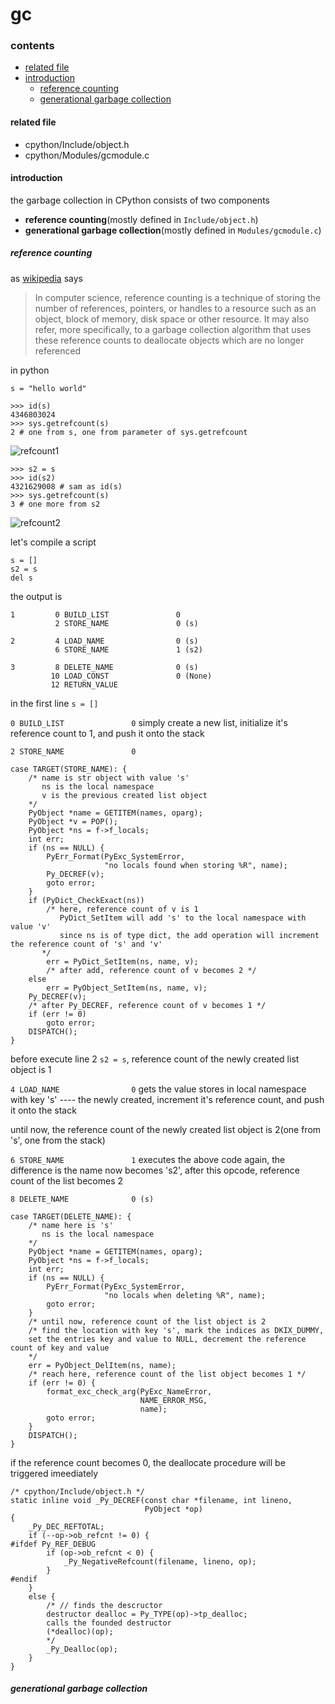 # gc

### contents

* [related file](#related-file)
* [introduction](#introduction)
	* [reference counting](#reference-counting)
	* [generational garbage collection](#generational-garbage-collection)

#### related file

* cpython/Include/object.h
* cpython/Modules/gcmodule.c

#### introduction

the garbage collection in CPython consists of two components

* **reference counting**(mostly defined in `Include/object.h`)
* **generational garbage collection**(mostly defined in `Modules/gcmodule.c`)

##### reference counting

as [wikipedia](https://en.wikipedia.org/wiki/Reference_counting) says

> In computer science, reference counting is a technique of storing the number of references, pointers, or handles to a resource such as an object, block of memory, disk space or other resource. It may also refer, more specifically, to a garbage collection algorithm that uses these reference counts to deallocate objects which are no longer referenced

in python

	s = "hello world"

    >>> id(s)
    4346803024
    >>> sys.getrefcount(s)
    2 # one from s, one from parameter of sys.getrefcount

![refcount1](https://github.com/zpoint/CPython-Internals/blob/master/Interpreter/gc/refcount1.png)

	>>> s2 = s
	>>> id(s2)
	4321629008 # sam as id(s)
    >>> sys.getrefcount(s)
    3 # one more from s2

![refcount2](https://github.com/zpoint/CPython-Internals/blob/master/Interpreter/gc/refcount2.png)


let's compile a script

    s = []
    s2 = s
    del s

the output is

    1         0 BUILD_LIST               0
              2 STORE_NAME               0 (s)

    2         4 LOAD_NAME                0 (s)
              6 STORE_NAME               1 (s2)

    3         8 DELETE_NAME              0 (s)
             10 LOAD_CONST               0 (None)
             12 RETURN_VALUE

in the first line `s = []`

`0 BUILD_LIST               0` simply create a new list, initialize it's reference count to 1, and push it onto the stack

`2 STORE_NAME               0`

    case TARGET(STORE_NAME): {
    	/* name is str object with value 's'
           ns is the local namespace
           v is the previous created list object
        */
        PyObject *name = GETITEM(names, oparg);
        PyObject *v = POP();
        PyObject *ns = f->f_locals;
        int err;
        if (ns == NULL) {
            PyErr_Format(PyExc_SystemError,
                         "no locals found when storing %R", name);
            Py_DECREF(v);
            goto error;
        }
        if (PyDict_CheckExact(ns))
        	/* here, reference count of v is 1
        	   PyDict_SetItem will add 's' to the local namespace with value 'v'
               since ns is of type dict, the add operation will increment the reference count of 's' and 'v'
           */
            err = PyDict_SetItem(ns, name, v);
            /* after add, reference count of v becomes 2 */
        else
            err = PyObject_SetItem(ns, name, v);
        Py_DECREF(v);
        /* after Py_DECREF, reference count of v becomes 1 */
        if (err != 0)
            goto error;
        DISPATCH();
    }

before execute line 2 `s2 = s`, reference count of the newly created list object is 1

`4 LOAD_NAME                0` gets the value stores in local namespace with key 's' ---- the newly created, increment it's reference count, and push it onto the stack

until now, the reference count of the newly created list object is 2(one from 's', one from the stack)

`6 STORE_NAME               1` executes the above code again, the difference is the name now becomes 's2', after this opcode, reference count of the list becomes 2

`8 DELETE_NAME              0 (s)`

    case TARGET(DELETE_NAME): {
    	/* name here is 's'
           ns is the local namespace
        */
        PyObject *name = GETITEM(names, oparg);
        PyObject *ns = f->f_locals;
        int err;
        if (ns == NULL) {
            PyErr_Format(PyExc_SystemError,
                         "no locals when deleting %R", name);
            goto error;
        }
        /* until now, reference count of the list object is 2
        /* find the location with key 's', mark the indices as DKIX_DUMMY,
        set the entries key and value to NULL, decrement the reference count of key and value
        */
        err = PyObject_DelItem(ns, name);
        /* reach here, reference count of the list object becomes 1 */
        if (err != 0) {
            format_exc_check_arg(PyExc_NameError,
                                 NAME_ERROR_MSG,
                                 name);
            goto error;
        }
        DISPATCH();
    }

if the reference count becomes 0, the deallocate procedure will be triggered imeediately

	/* cpython/Include/object.h */
    static inline void _Py_DECREF(const char *filename, int lineno,
                                  PyObject *op)
    {
        _Py_DEC_REFTOTAL;
        if (--op->ob_refcnt != 0) {
    #ifdef Py_REF_DEBUG
            if (op->ob_refcnt < 0) {
                _Py_NegativeRefcount(filename, lineno, op);
            }
    #endif
        }
        else {
        	/* // finds the descructor
            destructor dealloc = Py_TYPE(op)->tp_dealloc;
            calls the founded destructor
            (*dealloc)(op);
            */
            _Py_Dealloc(op);
        }
    }

##### generational garbage collection

